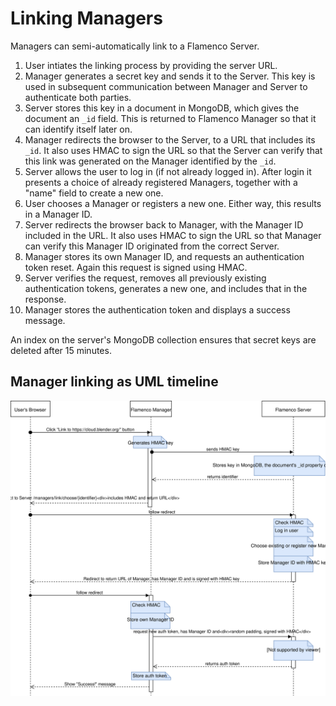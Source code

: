 # Linking Managers

Managers can semi-automatically link to a Flamenco Server.

1. User intiates the linking process by providing the server URL.
2. Manager generates a secret key and sends it to the Server. This key is used in subsequent
   communication between Manager and Server to authenticate both parties.
3. Server stores this key in a document in MongoDB, which gives the document an `_id` field. This is
   returned to Flamenco Manager so that it can identify itself later on.
4. Manager redirects the browser to the Server, to a URL that includes its `_id`. It also uses HMAC
   to sign the URL so that the Server can verify that this link was generated on the Manager
   identified by the `_id`.
5. Server allows the user to log in (if not already logged in). After login it presents a choice of
   already registered Managers, together with a "name" field to create a new one.
6. User chooses a Manager or registers a new one. Either way, this results in a Manager ID.
7. Server redirects the browser back to Manager, with the Manager ID included in the URL. It also
   uses HMAC to sign the URL so that Manager can verify this Manager ID originated from the correct
   Server.
8. Manager stores its own Manager ID, and requests an authentication token reset. Again this request
   is signed using HMAC.
9. Server verifies the request, removes all previously existing authentication tokens, generates a
   new one, and includes that in the response.
10. Manager stores the authentication token and displays a success message.

An index on the server's MongoDB collection ensures that secret keys are deleted after 15 minutes.

## Manager linking as UML timeline

![Manager linking](img/manager_linking.svg)
